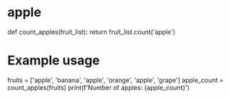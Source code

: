 # apple
def count_apples(fruit_list):
    return fruit_list.count('apple')

# Example usage
fruits = ['apple', 'banana', 'apple', 'orange', 'apple', 'grape']
apple_count = count_apples(fruits)
print(f'Number of apples: {apple_count}')
